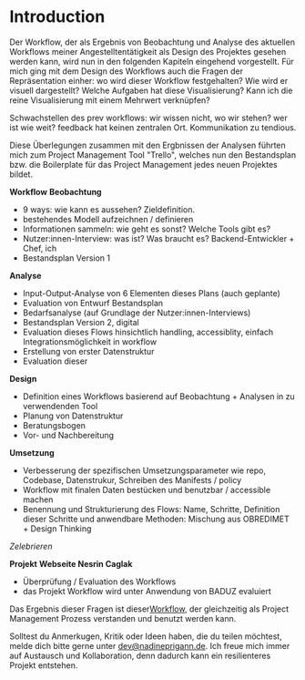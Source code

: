 # Introduction

Der Workflow, der als Ergebnis von Beobachtung und Analyse des aktuellen Workflows meiner Angestelltentätigkeit als Design des Projektes gesehen werden kann, wird nun in den folgenden Kapiteln eingehend vorgestellt. Für mich ging mit dem Design des Workflows auch die Fragen der Repräsentation einher: wo wird dieser Workflow festgehalten? Wie wird er visuell dargestellt? Welche Aufgaben hat diese Visualisierung? Kann ich die reine Visualisierung mit einem Mehrwert verknüpfen?

Schwachstellen des prev workflows: wir wissen nicht, wo wir stehen? wer ist wie weit? feedback hat keinen zentralen Ort. Kommunikation zu tendious.

Diese Überlegungen zusammen mit den Ergbnissen der Analysen führten mich zum Project Management Tool "Trello", welches nun den Bestandsplan bzw. die Boilerplate für das Project Management jedes neuen Projektes bildet.

**Workflow**
**Beobachtung**

- 9 ways: wie kann es aussehen? Zieldefinition.
- bestehendes Modell aufzeichnen / definieren
- Informationen sammeln: wie geht es sonst? Welche Tools gibt es?
- Nutzer:innen-Interview: was ist? Was braucht es? Backend-Entwickler + Chef, ich
- Bestandsplan Version 1

**Analyse**

- Input-Output-Analyse von 6 Elementen dieses Plans (auch geplante)
- Evaluation von Entwurf Bestandsplan
- Bedarfsanalyse (auf Grundlage der Nutzer:innen-Interviews)
- Bestandsplan Version 2, digital
- Evaluation dieses Flows hinsichtlich handling, accessiblity, einfach Integrationsmöglichkeit in workflow
- Erstellung von erster Datenstruktur
- Evaluation dieser

**Design**

- Definition eines Workflows basierend auf Beobachtung + Analysen in zu verwendenden Tool
- Planung von Datenstruktur
- Beratungsbogen
- Vor- und Nachbereitung

**Umsetzung**

- Verbesserung der spezifischen Umsetzungsparameter wie repo, Codebase, Datenstrukur, Schreiben des Manifests / policy
- Workflow mit finalen Daten bestücken und benutzbar / accessible machen
- Benennung und Strukturierung des Flows: Name, Schritte, Definition dieser Schritte und anwendbare Methoden: Mischung aus OBREDIMET + Design Thinking

*Zelebrieren*

**Projekt**
**Webseite Nesrin Caglak**

- Überprüfung / Evaluation des Workflows
- das Projekt Workflow wird unter Anwendung von BADUZ evaluiert

Das Ergebnis dieser Fragen ist dieser[Workflow](https://trello.com/w/userworkspaceaa1c57b2e62ef5488e9680dea9d99fce), der gleichzeitig als Project Management Prozess verstanden und benutzt werden kann.

Solltest du Anmerkugen, Kritik oder Ideen haben, die du teilen möchtest, melde dich bitte gerne unter [dev@nadineprigann.de](mail.to:dev@nadineprigann.de). Ich freue mich immer auf Austausch und Kollaboration, denn dadurch kann ein resilienteres Projekt entstehen.
